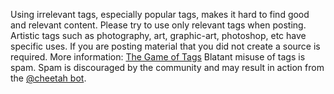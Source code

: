 Using irrelevant tags, especially popular tags, makes it hard to find good and relevant content. Please try to use only relevant tags when posting. Artistic tags such as photography, art, graphic-art, photoshop, etc have specific uses. If you are posting material that you did not create a source is required. More information: [The Game of Tags](https://steemit.com/steemcleaners/@steemcleaners/the-game-of-tags) Blatant misuse of tags is spam. Spam is discouraged by the community and may result in action from the [@cheetah bot](https://steemit.com/faq.html#What_is__cheetah).
